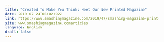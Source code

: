 ```yaml
---
title: "Created To Make You Think: Meet Our New Printed Magazine"
date: 2019-07-24T06:02:02Z
link: https://www.smashingmagazine.com/2019/07/smashing-magazine-print-1-release/?utm_medium=RSS&utm_source=news.12bit.vn
site: www.smashingmagazine.comarticles
language: English
draft: false
---
```

